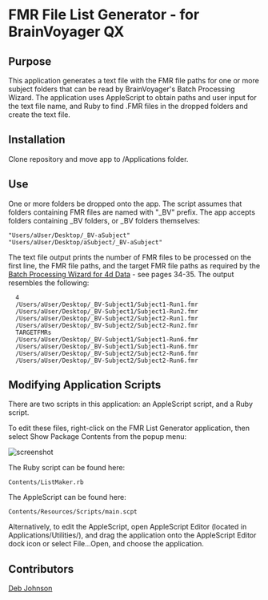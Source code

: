 # FMR File List Generator - for BrainVoyager QX

## Purpose

This application generates a text file with the FMR file paths for one or more subject folders that can be read by BrainVoyager's Batch Processing Wizard.
The application uses AppleScript to obtain paths and user input for the text file name, and Ruby to find .FMR files in the dropped folders and create the text file.

## Installation

Clone repository and move app to /Applications folder.

## Use

One or more folders be dropped onto the app.
The script assumes that folders containing FMR files are named with "_BV" prefix.
The app accepts folders containing _BV folders, or _BV folders themselves:

    "Users/aUser/Desktop/_BV-aSubject"
    "Users/aUser/Desktop/aSubject/_BV-aSubject"

The text file output prints the number of FMR files to be processed on the first line, the FMR file paths, and the target FMR file paths as required by the [Batch Processing Wizard for 4d Data](http://support.brainvoyager.com/documents/Available_Tools/Available_Scripts/batchprocessingwizard/ManualFor4dDataWizard_v14_BVQX24_Jul2012.pdf/) - see pages 34-35. The output resembles the following:

      4
      /Users/aUser/Desktop/_BV-Subject1/Subject1-Run1.fmr
      /Users/aUser/Desktop/_BV-Subject1/Subject1-Run2.fmr
      /Users/aUser/Desktop/_BV-Subject2/Subject2-Run1.fmr
      /Users/aUser/Desktop/_BV-Subject2/Subject2-Run2.fmr
      TARGETFMRs
      /Users/aUser/Desktop/_BV-Subject1/Subject1-Run6.fmr
      /Users/aUser/Desktop/_BV-Subject1/Subject1-Run6.fmr
      /Users/aUser/Desktop/_BV-Subject2/Subject2-Run6.fmr
      /Users/aUser/Desktop/_BV-Subject2/Subject2-Run6.fmr
      
## Modifying Application Scripts

There are two scripts in this application: an AppleScript script, and a Ruby script. 

To edit these files, right-click on the FMR List Generator application, then select Show Package Contents from the popup menu:

![screenshot](https://raw.github.com/tarrlab/FMR-File-List-Generator/master/ReadMe_Images/screenshot1.png)
    
The Ruby script can be found here:

    Contents/ListMaker.rb

The AppleScript can be found here:

    Contents/Resources/Scripts/main.scpt
    
Alternatively, to edit the AppleScript, open AppleScript Editor (located in Applications/Utilities/), and drag the application onto the AppleScript Editor dock icon or select File...Open, and choose the application.

## Contributors

[Deb Johnson](https://github.com/debjohnson)